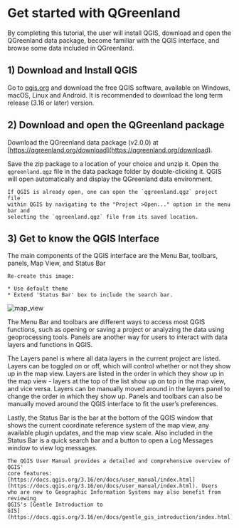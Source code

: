 # Get started with QGreenland

By completing this tutorial, the user will install QGIS, download and open the
QGreenland data package, become familiar with the QGIS interface, and browse
some data included in QGreenland.

## 1) Download and Install QGIS

Go to [qgis.org](https://qgis.org) and download the free QGIS software,
available on Windows, macOS, Linux and Android. It is recommended to download
the long term release (3.16 or later) version.

## 2) Download and open the QGreenland package

Download the QGreenland data package (v2.0.0) at
[https://qgreenland.org/download](https://qgreenland.org/download).

Save the zip package to a location of your choice and unzip it. Open the
`qgreenland.qgz` file in the data package folder by double-clicking it. QGIS
will open automatically and display the QGreenland data environment.


```{note}
If QGIS is already open, one can open the `qgreenland.qgz` project file
within QGIS by navigating to the "Project >Open..." option in the menu bar and
selecting the `qgreenland.qgz` file from its saved location.
```

## 3) Get to know the QGIS Interface

The main components of the QGIS interface are the Menu Bar, toolbars, panels,
Map View, and Status Bar

```{admonition} TODO
Re-create this image:

* Use default theme
* Extend 'Status Bar' box to include the search bar.
```

![map_view](/_images/map_view.png)

The Menu Bar and toolbars are different ways to access most QGIS functions, such
as opening or saving a project or analyzing the data using geoprocessing
tools. Panels are another way for users to interact with data layers and
functions in QGIS.

The Layers panel is where all data layers in the current project are
listed. Layers can be toggled on or off, which will control whether or not they
show up in the map view. Layers are listed in the order in which they show up in
the map view - layers at the top of the list show up on top in the map view, and
vice versa. Layers can be manually moved around in the layers panel to change
the order in which they show up. Panels and toolbars can also be manually moved
around the QGIS interface to fit the user’s preferences.

Lastly, the Status Bar is the bar at the bottom of the QGIS window that shows
the current coordinate reference system of the map view, any available plugin
updates, and the map view scale. Also included in the Status Bar is a quick
search bar and a button to open a Log Messages window to view log messages.


```{note}
The QGIS User Manual provides a detailed and comprehensive overview of QGIS'
core features:
[https://docs.qgis.org/3.16/en/docs/user_manual/index.html](https://docs.qgis.org/3.16/en/docs/user_manual/index.html). Users
who are new to Geographic Information Systems may also benefit from reviewing
QGIS's [Gentle Introduction to
GIS](https://docs.qgis.org/3.16/en/docs/gentle_gis_introduction/index.html)
```
